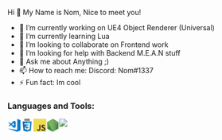 Hi 👋 My Name is Nom, Nice to meet you!

- 🔭 I’m currently working on UE4 Object Renderer (Universal)
- 🌱 I’m currently learning Lua
- 👯 I’m looking to collaborate on Frontend work
- 🤔 I’m looking for help with Backend M.E.A.N stuff
- 💬 Ask me about Anything ;)
- 📫 How to reach me: Discord: Nom#1337
- ⚡ Fun fact: Im cool

### Languages and Tools:

<img align="left" alt="Visual Studio Code" width="26px" src="https://raw.githubusercontent.com/github/explore/80688e429a7d4ef2fca1e82350fe8e3517d3494d/topics/visual-studio-code/visual-studio-code.png" />
<img align="left" alt="CSS3" width="26px" src="https://raw.githubusercontent.com/github/explore/80688e429a7d4ef2fca1e82350fe8e3517d3494d/topics/css/css.png" />
<img align="left" alt="JavaScript" width="26px" src="https://raw.githubusercontent.com/github/explore/80688e429a7d4ef2fca1e82350fe8e3517d3494d/topics/javascript/javascript.png" />
<img align="left" alt="Node.js" width="26px" src="https://raw.githubusercontent.com/github/explore/80688e429a7d4ef2fca1e82350fe8e3517d3494d/topics/nodejs/nodejs.png" />





![](https://github-readme-stats.vercel.app/api?username=Nom-Youtube&show_icons=true&theme=dark)
